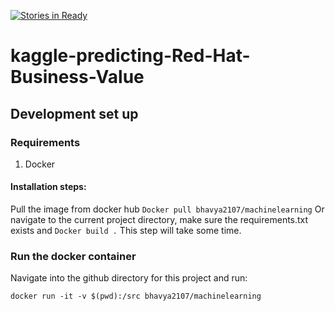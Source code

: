 [![Stories in Ready](https://badge.waffle.io/BhavyaLight/kaggle-predicting-Red-Hat-Business-Value.png?label=ready&title=Ready)](https://waffle.io/BhavyaLight/kaggle-predicting-Red-Hat-Business-Value)
# kaggle-predicting-Red-Hat-Business-Value

## Development set up

### Requirements
1. Docker

#### Installation steps:
Pull the image from docker hub 
`Docker pull bhavya2107/machinelearning`
Or navigate to the current project directory, make sure the requirements.txt exists and 
`Docker build .`
This step will take some time.  


### Run the docker container

Navigate into the github directory for this project and run: 

`docker run -it -v $(pwd):/src bhavya2107/machinelearning`
